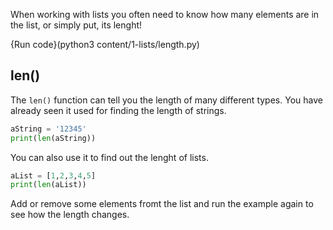 When working with lists you often need to know how many elements are in the list, or simply put, its lenght!

{Run code}(python3 content/1-lists/length.py)

## len()

The `len()` function can tell you the length of many different types. You have already seen it used for finding the length of strings.

```python
aString = '12345'
print(len(aString))
```

You can also use it to find out the lenght of lists.

```python
aList = [1,2,3,4,5]
print(len(aList))
```

Add or remove some elements fromt the list and run the example again to see how the length changes.
